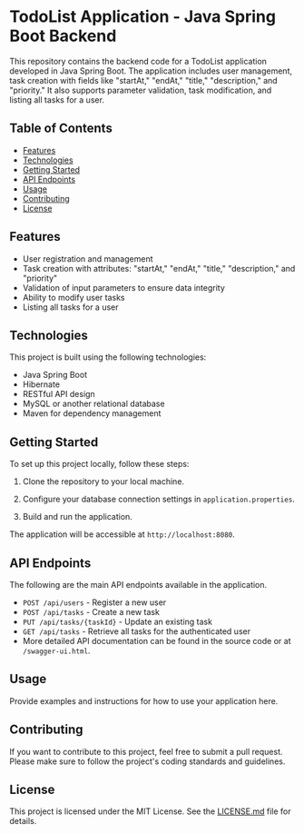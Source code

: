 # TodoList Application - Java Spring Boot Backend

This repository contains the backend code for a TodoList application developed in Java Spring Boot. The application includes user management, task creation with fields like "startAt," "endAt," "title," "description," and "priority." It also supports parameter validation, task modification, and listing all tasks for a user.

## Table of Contents

- [Features](#features)
- [Technologies](#technologies)
- [Getting Started](#getting-started)
- [API Endpoints](#api-endpoints)
- [Usage](#usage)
- [Contributing](#contributing)
- [License](#license)

## Features

- User registration and management
- Task creation with attributes: "startAt," "endAt," "title," "description," and "priority"
- Validation of input parameters to ensure data integrity
- Ability to modify user tasks
- Listing all tasks for a user

## Technologies

This project is built using the following technologies:

- Java Spring Boot
- Hibernate
- RESTful API design
- MySQL or another relational database
- Maven for dependency management

## Getting Started

To set up this project locally, follow these steps:

1. Clone the repository to your local machine.

2. Configure your database connection settings in `application.properties`.

3. Build and run the application.

The application will be accessible at `http://localhost:8080`.

## API Endpoints

The following are the main API endpoints available in the application.

- `POST /api/users` - Register a new user
- `POST /api/tasks` - Create a new task
- `PUT /api/tasks/{taskId}` - Update an existing task
- `GET /api/tasks` - Retrieve all tasks for the authenticated user
- More detailed API documentation can be found in the source code or at `/swagger-ui.html`.

## Usage

Provide examples and instructions for how to use your application here.

## Contributing

If you want to contribute to this project, feel free to submit a pull request. Please make sure to follow the project's coding standards and guidelines.

## License

This project is licensed under the MIT License. See the [LICENSE.md](LICENSE.md) file for details.

